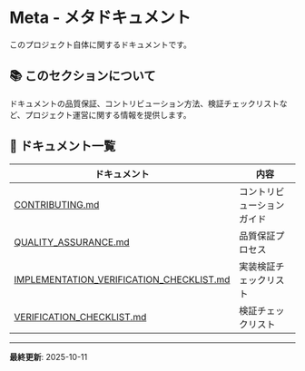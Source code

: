 # Meta - メタドキュメント

このプロジェクト自体に関するドキュメントです。

## 📚 このセクションについて

ドキュメントの品質保証、コントリビューション方法、検証チェックリストなど、プロジェクト運営に関する情報を提供します。

## 📖 ドキュメント一覧

| ドキュメント | 内容 |
|-------------|------|
| [CONTRIBUTING.md](CONTRIBUTING.md) | コントリビューションガイド |
| [QUALITY_ASSURANCE.md](QUALITY_ASSURANCE.md) | 品質保証プロセス |
| [IMPLEMENTATION_VERIFICATION_CHECKLIST.md](IMPLEMENTATION_VERIFICATION_CHECKLIST.md) | 実装検証チェックリスト |
| [VERIFICATION_CHECKLIST.md](VERIFICATION_CHECKLIST.md) | 検証チェックリスト |

---

**最終更新**: 2025-10-11
